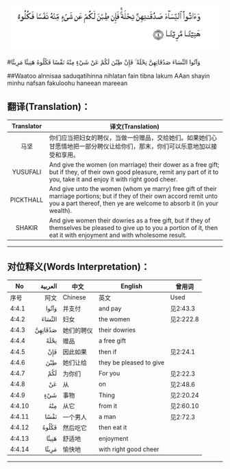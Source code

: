 ![004:004](images/004_004.gif)

#وَآتُوا النِّسَاءَ صَدُقَاتِهِنَّ نِحْلَةً ۚ فَإِنْ طِبْنَ لَكُمْ عَنْ شَيْءٍ مِنْهُ نَفْسًا فَكُلُوهُ هَنِيئًا مَرِيئًا 

##Waatoo alnnisaa saduqatihinna nihlatan fain tibna lakum AAan shayin minhu nafsan fakuloohu haneean mareean 

## 翻译(Translation)：

| Translator | 译文(Translation)                                            |
| :--------: | ------------------------------------------------------------ |
|    马坚    | 你们应当把妇女的聘仪，当做一份赠品，交给她们。如果她们心甘愿情地把一部分聘仪让给你们，那末，你们可以乐意地加以接受和享用。 |
|  YUSUFALI  | And give the women (on marriage) their dower as a free gift; but if they, of their own good pleasure, remit any part of it to you, take it and enjoy it with right good cheer. |
| PICKTHALL  | And give unto the women (whom ye marry) free gift of their marriage portions; but if they of their own accord remit unto you a part thereof, then ye are welcome to absorb it (in your wealth). |
|   SHAKIR   | And give women their dowries as a free gift, but if they of themselves be pleased to give up to you a portion of it, then eat it with enjoyment and with wholesome result. |

---

## 对位释义(Words Interpretation)：

| No   | العربية | 中文    | English | 曾用词 |
| ---- | ------: | ------- | ------- | ------ |
| 序号 |    阿文 | Chinese | 英文    | Used   |
| 4:4.1  | وَآتُوا   | 并支付     | and pay                 | 见2:43.3  |
| 4:4.2  | النِّسَاءَ  | 妇女       | the women               | 见2:222.8 |
| 4:4.3  | صَدُقَاتِهِنَّ | 她们的聘仪 | their dowries           |           |
| 4:4.4  | نِحْلَةً    | 赠品       | a free gift             |           |
| 4:4.5  | فَإِنْ     | 因此如果   | then if                 | 见2:24.1  |
| 4:4.6  | طِبْنَ     | 她们让给   | they be pleased to give |           |
| 4:4.7  | لَكُمْ     | 为你们     | For you                 | 见2:22.3  |
| 4:4.8  | عَنْ      | 从         | on                      | 见2:48.6  |
| 4:4.9  | شَيْءٍ     | 事物       | Thing                   | 见2:20.24 |
| 4:4.10 | مِنْهُ     | 从它       | from it                 | 见2:60.10 |
| 4:4.11 | نَفْسًا    | 一个男人   | a man                   | 见2:72.3  |
| 4:4.12 | فَكُلُوهُ   | 然后吃它   | then eat it             |           |
| 4:4.13 | هَنِيئًا   | 舒适地     | enjoyment               |           |
| 4:4.14 | مَرِيئًا   | 愉快地     | with right good cheer   |           |

---
